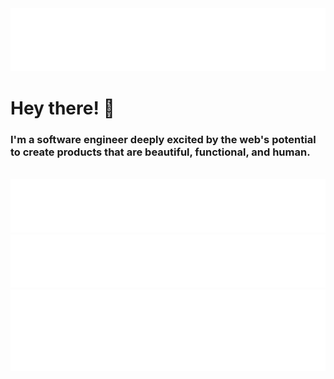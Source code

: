 <div align="center">
  <a href="#logo">
    <img id="logo" src="assets/logo.svg" alt="Hawk Ticehurst logo." />
  </a>
</div>

# Hey there! 👋

### I'm a software engineer deeply excited by the web's potential to create products that are beautiful, functional, and human.

<br/>

<div align="center">
  <a href="#pronoun">  
    <img id="pronoun" src="assets/pronoun-card.svg" alt="Pronoun card" />
  </a>
  <a href="https://councildataproject.github.io/">
    <img src="assets/free-time-card.svg" alt="Free time card" />
  </a>
  <!--   
  <a href="#thinking">
    <img id="thinking" src="assets/thinking-card.svg" alt="Thinking card" />
  </a>
  <a href="#learning">
    <img id="learning" src="assets/learning-card.svg" alt="Learning card" />
  </a>
  -->
  <a href="#fun-fact">
    <img id="fun-fact" src="assets/fun-fact-card.svg" alt="Fun fact card" />
  </a>
</div>

